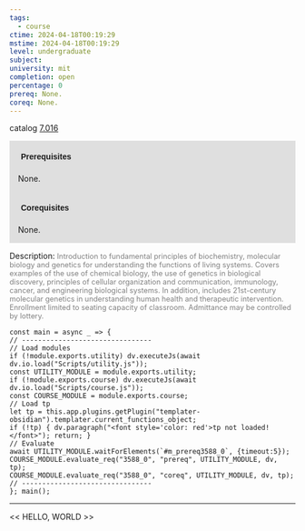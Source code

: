 ```yaml
---
tags:
  - course
ctime: 2024-04-18T00:19:29
mstime: 2024-04-18T00:19:29
level: undergraduate
subject: 
university: mit
completion: open
percentage: 0
prereq: None.
coreq: None.
---
```


catalog [7.016](http://student.mit.edu/catalog/m7a.html#7.016)

<span style="display: block; padding: 15px; background-color: rgb(100, 100, 100, 0.2);"><font id="m_prereq3588_0" style="display: block; font-family: Arial, sans-serif; font-weight: bold; padding: 5px">Prerequisites</font><br><span id="prereq3588_0">None.</span></span>
<span style="display: block; padding: 15px; background-color: rgb(100, 100, 100, 0.2);"><font id="m_coreq3588_0" style="display: block; font-family: Arial, sans-serif; font-weight: bold; padding: 5px">Corequisites</font><br><span id="coreq3588_0">None.</span></span>

<font style="">Description:</font>
<font style="color: grey; font-size: 0.8rem;">Introduction to fundamental principles of biochemistry, molecular biology and genetics for understanding the functions of living systems. Covers examples of the use of chemical biology, the use of genetics in biological discovery, principles of cellular organization and communication, immunology, cancer, and engineering biological systems. In addition, includes 21st-century molecular genetics in understanding human health and therapeutic intervention. Enrollment limited to seating capacity of classroom. Admittance may be controlled by lottery.</font>

```dataviewjs
const main = async _ => {
// --------------------------------
// Load modules
if (!module.exports.utility) dv.executeJs(await dv.io.load("Scripts/utility.js"));
const UTILITY_MODULE = module.exports.utility;
if (!module.exports.course) dv.executeJs(await dv.io.load("Scripts/course.js"));
const COURSE_MODULE = module.exports.course;
// Load tp
let tp = this.app.plugins.getPlugin("templater-obsidian").templater.current_functions_object;
if (!tp) { dv.paragraph("<font style='color: red'>tp not loaded!</font>"); return; }
// Evaluate
await UTILITY_MODULE.waitForElements(`#m_prereq3588_0`, {timeout:5});
COURSE_MODULE.evaluate_req("3588_0", "prereq", UTILITY_MODULE, dv, tp);
COURSE_MODULE.evaluate_req("3588_0", "coreq", UTILITY_MODULE, dv, tp);
// --------------------------------
}; main();
```

---

<< HELLO, WORLD >>
